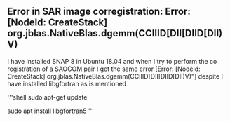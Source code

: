 ## Error in SAR image corregistration: Error: [Nodeld: CreateStack] org.jblas.NativeBlas.dgemm(CCIIID[DII[DIID[DII)V)

I have installed SNAP 8 in Ubuntu 18.04 and when I try to perform the co registration of a SAOCOM pair I get the same error [Error: [Nodeld: CreateStack] org.jblas.NativeBlas.dgemm(CCIIID[DII[DIID[DII)V)"] despite I have installed libgfortran as is mentioned

'''shell
sudo apt-get update

sudo apt install libgfortran5
'''
